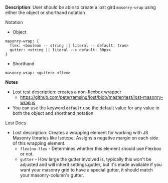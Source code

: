__Description__: User should be able to create a lost gird `masonry-wrap` using either the object or shorthand notation

Notation
- Object
```
masonry-wrap: {
  flex: <boolean -- string || literal -- default: true>
  gutter: <string || literal --> default: 30px>
}
```
- Shorthand
```
masonry-wrap: <gutter> <flex>
```

__Notes__

- Lost test description: creates a non-flexbox wrapper
    + https://github.com/peterramsing/lost/blob/master/test/lost-masonry-wrap.js
- You can use the keyword `default` use the default value for any value in both the object and shorthand notation

Lost Docs
- Lost description: Creates a wrapping element for working with JS Masonry libraries like Isotope. Assigns a negative margin on each side of this wrapping element.
    + `flex|no-flex` - Determines whether this element should use Flexbox or not.
    + `gutter` - How large the gutter involved is, typically this won't be adjusted and will inherit settings.gutter, but it's made available if you want your masonry grid to have a special gutter, it should match your masonry-column's gutter.